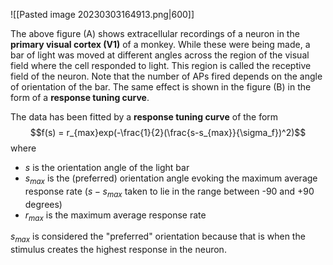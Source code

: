 ![[Pasted image 20230303164913.png|600]]

The above figure (A) shows extracellular recordings of a neuron in the **primary visual cortex (V1)** of a monkey. While these were being made, a bar of light was moved at different angles across the region of the visual field where the cell responded to light. This region is called the receptive field of the neuron. Note that the number of APs fired depends on the angle of orientation of the bar. The same effect is shown in the figure (B) in the form of a **response tuning curve**. 

The data has been fitted by a **response tuning curve** of the form $$f(s) = r_{max}exp(-\frac{1}{2}(\frac{s-s_{max}}{\sigma_f})^2)$$
where 
* $s$ is the orientation angle of the light bar
* $s_{max}$ is the (preferred) orientation angle evoking the maximum average response rate ($s-s_{max}$ taken to lie in the range between -90 and +90 degrees)
* $r_{max}$ is the maximum average response rate

$s_{max}$ is considered the "preferred" orientation because that is when the stimulus creates the highest response in the neuron.
